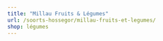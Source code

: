 ```yaml
---
title: "Millau Fruits & Légumes"
url: /soorts-hossegor/millau-fruits-et-legumes/
shop: légumes
---
```

